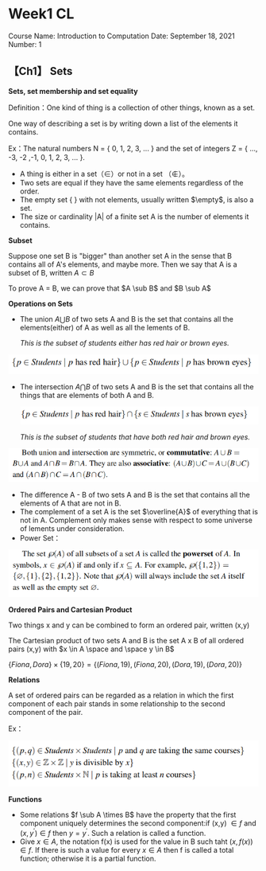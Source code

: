 # Week1 CL

Course Name: Introduction to Computation
Date: September 18, 2021
Number: 1

## 【Ch1】 Sets

**Sets, set membership and set equality**

Definition：One kind of thing is a collection of other things, known as a set.

One way of describing a set is by writing down a list of the elements it contains.

Ex：The natural numbers N = { 0, 1, 2, 3, ... } and the set of integers Z = { ..., -3, -2 ,-1, 0, 1, 2, 3, ... }.

- A thing is either in a set（$\in$）or not in a set （$\notin$）。
- Two sets are equal if they have the same elements regardless of the order.
- The empty set { } with not elements, usually written $\empty$, is also a set.
- The size or cardinality |A| of a finite set A is the number of elements it contains.

**Subset**

Suppose one set B is "bigger" than another set A in the sense that B contains all of A's elements, and maybe more. Then we say that A is a subset of B, written $A\subset B$

To prove A = B, we can prove that $A \sub B$ and $B \sub A$

**Operations on Sets**

- The union $A \bigcup B$ of two sets A and B is the set that contains all the elements(either) of A as well as all the lements of B.
    
    *This is the subset of students either has red hair or brown eyes.*
    

![1.PNG](https://github.com/KingArthur0205/Learn-Haskell/blob/main/Images/set1.png)

- The intersection $A \bigcap B$ of two sets A and B is the set that contains all the things that are elements of both A and B.
    
    ![1.PNG](https://github.com/KingArthur0205/Learn-Haskell/blob/main/Images/set2.png)
    
    *This is the subset of students that have both red hair and brown eyes.*
    

![1.PNG](https://github.com/KingArthur0205/Learn-Haskell/blob/main/Images/set3.png)

- The difference A - B of two sets A and B is the set that contains all the elements of A that are not in B.
- The complement of a set A is the set $\overline{A}$ of everything that is not in A. Complement only makes sense with respect to some universe of lements under consideration.
- Power Set：

![1.PNG](https://github.com/KingArthur0205/Learn-Haskell/blob/main/Images/set4.png)

**Ordered Pairs and Cartesian Product**

Two things x and y can be combined to form an ordered pair, written (x,y)

The Cartesian product of two sets A and B is the set A x B of all ordered pairs (x,y) with $x \in A \space and \space y \in B$

$\{Fiona,Dora \} \times \{19,20\} = \{ (Fiona,19),(Fiona,20),(Dora,19),(Dora,20) \}$

**Relations**

A set of ordered pairs can be regarded as a relation in which the first component of each pair stands in some relationship to the second component of the pair.

Ex：

![2.PNG](https://github.com/KingArthur0205/Learn-Haskell/blob/main/Images/set5.png)

**Functions**

- Some relations $f \sub A \times B$ have the property that the first component uniquely determines the second component:if (x,y) $\in f$ and $(x,y^{'}) \in f$ then $y = y^{'}$. Such a relation is called a function.
- Give $x \in A$, the notation f(x) is used for the value in B such taht $(x,f(x)) \in f$. If there is such a value for every $x \in A$ then f is called a total function; otherwise it is a partial function.
